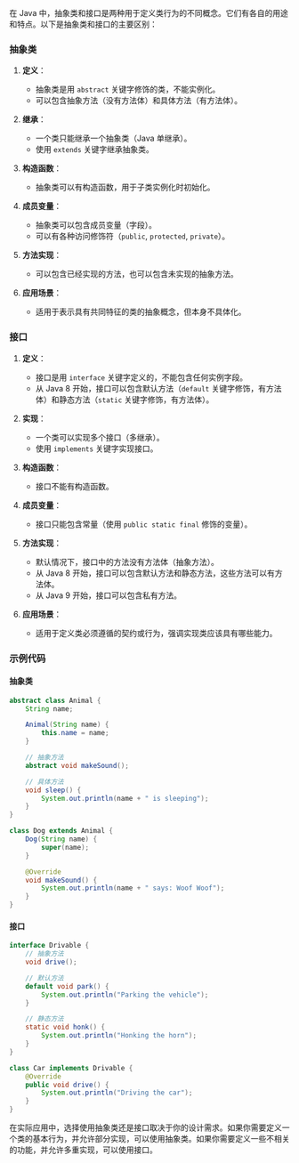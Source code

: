 在 Java 中，抽象类和接口是两种用于定义类行为的不同概念。它们有各自的用途和特点。以下是抽象类和接口的主要区别：

### 抽象类

1. **定义**：
   - 抽象类是用 `abstract` 关键字修饰的类，不能实例化。
   - 可以包含抽象方法（没有方法体）和具体方法（有方法体）。

2. **继承**：
   - 一个类只能继承一个抽象类（Java 单继承）。
   - 使用 `extends` 关键字继承抽象类。

3. **构造函数**：
   - 抽象类可以有构造函数，用于子类实例化时初始化。

4. **成员变量**：
   - 抽象类可以包含成员变量（字段）。
   - 可以有各种访问修饰符（`public`, `protected`, `private`）。

5. **方法实现**：
   - 可以包含已经实现的方法，也可以包含未实现的抽象方法。

6. **应用场景**：
   - 适用于表示具有共同特征的类的抽象概念，但本身不具体化。

### 接口

1. **定义**：
   - 接口是用 `interface` 关键字定义的，不能包含任何实例字段。
   - 从 Java 8 开始，接口可以包含默认方法（`default` 关键字修饰，有方法体）和静态方法（`static` 关键字修饰，有方法体）。

2. **实现**：
   - 一个类可以实现多个接口（多继承）。
   - 使用 `implements` 关键字实现接口。

3. **构造函数**：
   - 接口不能有构造函数。

4. **成员变量**：
   - 接口只能包含常量（使用 `public static final` 修饰的变量）。

5. **方法实现**：
   - 默认情况下，接口中的方法没有方法体（抽象方法）。
   - 从 Java 8 开始，接口可以包含默认方法和静态方法，这些方法可以有方法体。
   - 从 Java 9 开始，接口可以包含私有方法。

6. **应用场景**：
   - 适用于定义类必须遵循的契约或行为，强调实现类应该具有哪些能力。

### 示例代码

#### 抽象类

```java
abstract class Animal {
    String name;

    Animal(String name) {
        this.name = name;
    }

    // 抽象方法
    abstract void makeSound();

    // 具体方法
    void sleep() {
        System.out.println(name + " is sleeping");
    }
}

class Dog extends Animal {
    Dog(String name) {
        super(name);
    }

    @Override
    void makeSound() {
        System.out.println(name + " says: Woof Woof");
    }
}
```

#### 接口

```java
interface Drivable {
    // 抽象方法
    void drive();

    // 默认方法
    default void park() {
        System.out.println("Parking the vehicle");
    }

    // 静态方法
    static void honk() {
        System.out.println("Honking the horn");
    }
}

class Car implements Drivable {
    @Override
    public void drive() {
        System.out.println("Driving the car");
    }
}
```

在实际应用中，选择使用抽象类还是接口取决于你的设计需求。如果你需要定义一个类的基本行为，并允许部分实现，可以使用抽象类。如果你需要定义一些不相关的功能，并允许多重实现，可以使用接口。